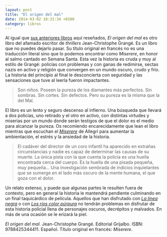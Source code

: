```yaml
---
layout: post
title: "El origen del mal"
date: 2014-03-02 18:31:34 +0100
category: libros
---
```


Al igual que [sus anteriores libros][ciguena] aquí reseñados, *El origen del mal* es otro libro del afamado escritor de *thrillers* Jean-Christophe Grangé. Es un libro que no puedes dejarlo pasar. Su título original en francés no es una traducción literal sino que lo podemos encontrar como *Miserere*, en honor al salmo cantado en Semana Santa. Esta vez la historia es cruda y muy al estilo de Grangé: policías con problemas y con ganas de redimirse, sectas nazis en activo y religión que convergen en un mundo oscuro, crudo y frío. La historia del principio al final le desconcierta con seguridad y las sensaciones que tuve al leerla fueron impactantes.

> Son niños. Poseen la pureza de los diamantes más perfectos. Sin sombras. Sin cortes. Sin defectos. Pero su pureza es la misma que la del Mal.

El libro es un lento y seguro descenso al infierno. Una búsqueda que llevará a dos policías, uno retirado y el otro en activo, con distintas virtudes y miserias por un mundo donde serán testigos de que el dolor es el medio para alcanzar la pureza. Os recomiendo encarecidamente que lean el libro mientras que escuchan el [*Miserere*][miserere] de Allegri para aumentar la ambientación, el estrés y la ansiedad de la historia.

> El cadáver del director de un coro infantil ha aparecido en extrañas circunstancias y nadie es capaz de determinar las causas de su muerte. La única pista con la que cuenta la policía es una huella encontrada cerca del cuerpo. Es la huella de una pisada pequeña, muy pequeña… Una investigación sembrada de indicios inquietantes que se sumerge en el lado más oscuro de la mente humana, el que goza con el dolor.

Un relato extenso, y puede que algunas partes le resulten fuera de contexto, pero en general la historia le mantendrá pendiente culminando en un final taquicárdico de película. Aquellos que han disfrutado con [*La línea negra*][linea] o con [*Los ríos color púrpura*][rios] no tendrán problemas en disfrutar de esta historia policial llena de personajes oscuros, decrépitos y malvados. En más de una ocasión se le erizará la piel.

*El origen del mal*. Jean-Christophe Grangé. Editorial Grijalbo. ISBN: 9788425344411. Español. Título original en francés: *Miserere*.

[linea]: /2007/01/14/la-linea-negra/ "La línea negra – Minid.net"
[ciguena]: /2003/11/11/el-vuelo-de-las-ciguenas/ "El vuelo de las cigüeñas – Minid.net"
[rios]: /2006/07/12/jean-christophe-grange-los-rios-de-color-purpura/ "Los ríos de color púrpura – Minid.net"
[miserere]: http://www.youtube.com/watch?v=36Y_ztEW1NE "Allegri - Miserere mei, Deus (Full version)"
